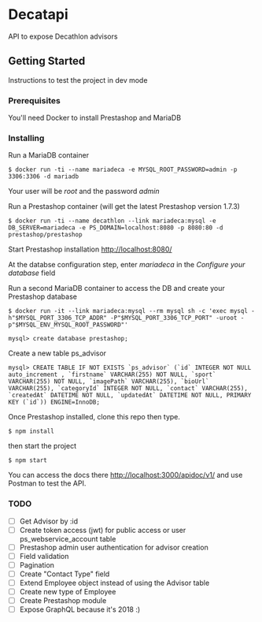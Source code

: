 # Decatapi

API to expose Decathlon advisors

## Getting Started

Instructions to test the project in dev mode

### Prerequisites

You'll need Docker to install Prestashop and MariaDB

### Installing

Run a MariaDB container

```
$ docker run -ti --name mariadeca -e MYSQL_ROOT_PASSWORD=admin -p 3306:3306 -d mariadb
```

Your user will be *root* and the password *admin*

Run a Prestashop container (will get the latest Prestashop version 1.7.3)

```
$ docker run -ti --name decathlon --link mariadeca:mysql -e DB_SERVER=mariadeca -e PS_DOMAIN=localhost:8080 -p 8080:80 -d prestashop/prestashop
```

Start Prestashop installation [http://localhost:8080/](http://localhost:8080/)

At the databse configuration step, enter *mariadeca* in the *Configure your database* field

Run a second MariaDB container to access the DB and create your Prestashop database

```
$ docker run -it --link mariadeca:mysql --rm mysql sh -c 'exec mysql -h"$MYSQL_PORT_3306_TCP_ADDR" -P"$MYSQL_PORT_3306_TCP_PORT" -uroot -p"$MYSQL_ENV_MYSQL_ROOT_PASSWORD"'
```

```
mysql> create database prestashop;
```

Create a new table ps_advisor

```
mysql> CREATE TABLE IF NOT EXISTS `ps_advisor` (`id` INTEGER NOT NULL auto_increment , `firstname` VARCHAR(255) NOT NULL, `sport` VARCHAR(255) NOT NULL, `imagePath` VARCHAR(255), `bioUrl` VARCHAR(255), `categoryId` INTEGER NOT NULL, `contact` VARCHAR(255), `createdAt` DATETIME NOT NULL, `updatedAt` DATETIME NOT NULL, PRIMARY KEY (`id`)) ENGINE=InnoDB;
```

Once Prestashop installed, clone this repo then type.

```
$ npm install
```

then start the project

```
$ npm start
```

You can access the docs there [http://localhost:3000/apidoc/v1/](http://localhost:3000/apidoc/v1/) and use Postman to test the API.

### TODO

- [ ] Get Advisor by :id
- [ ] Create token access (jwt) for public access or user ps_webservice_account table
- [ ] Prestashop admin user authentication for advisor creation
- [ ] Field validation
- [ ] Pagination
- [ ] Create "Contact Type" field
- [ ] Extend Employee object instead of using the Advisor table
- [ ] Create new type of Employee
- [ ] Create Prestashop module
- [ ] Expose GraphQL because it's 2018 :)